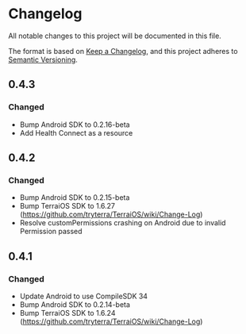 # Changelog

All notable changes to this project will be documented in this file.

The format is based on [Keep a Changelog](https://keepachangelog.com/en/1.0.0/),
and this project adheres to [Semantic Versioning](https://semver.org/spec/v2.0.0.html).


## 0.4.3

### Changed
- Bump Android SDK to 0.2.16-beta
- Add Health Connect as a resource

## 0.4.2

### Changed
- Bump Android SDK to 0.2.15-beta
- Bump TerraiOS SDK to 1.6.27 (https://github.com/tryterra/TerraiOS/wiki/Change-Log)
- Resolve customPermissions crashing on Android due to invalid Permission passed

## 0.4.1

### Changed
- Update Android to use CompileSDK 34
- Bump Android SDK to 0.2.14-beta
- Bump TerraiOS SDK to 1.6.24 (https://github.com/tryterra/TerraiOS/wiki/Change-Log)
